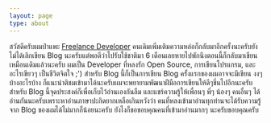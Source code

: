 ```yaml
---
layout: page
type: about
---
```


<p> สวัสดีครับผมป๋าแพะ <a href="http://www.noob-studio.com/">Freelance Developer</a> คนเดิมเพิ่มเติมความหล่อก็กลับมาอีกครั้งนะครับยังไม่ได้เลิกเขียน Blog นะครับแต่พอดีว่าไปรับใช้ชาติมา
    6 เดือนเลยหายไปพักนึงตอนนี้ก็กลับมาเขียนเหมือนเดิมแล้วนะครับ  
    ผมเป็น Developer ที่หลงรัก Open Source, การเขียนโปรแกรม, และอะไรเขียวๆ เป็นชีวิตจิตใจ ;') สำหรับ Blog นี้ก็เป็นการเขียน Blog ครั้งแรกของผมอาจจะมีเขียน 
    งงๆ บ้างอะไรบ้าง ก็แนะนำติชมเข้ามาได้นะครับผมจะพยายามพัฒนาฝีมือการเขียนให้ดีๆขึ่นไปอีกนะครับ สำหรับ Blog 
    นี้จุดประสงค์ก็เพื่อเก็บไว้อ่านเองกันลืม และแชร์ความรู้ให้เพื่อนๆ พี่ๆ น้องๆ คนอื่นๆ ได้อ่านกันนะครับเพราะหาอ่านภาษาปะกิดยากเหลือเกินหวังว่า 
    คนที่หลงเข้ามาอ่านทุกท่านจะได้รับความรู้จาก Blog ของผมได้ไม่มากก็น้อยนะครับ ยังไงก็ขอขอบคุณคนที่เข้ามาอ่านมากๆ นะครับขอบคุณครับ</p>

